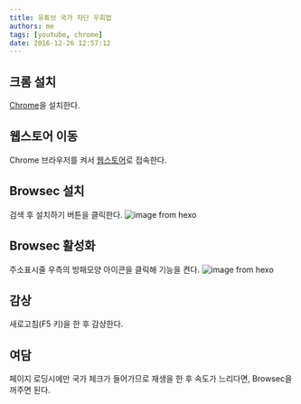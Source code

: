 ```yaml
---
title: 유튜브 국가 차단 우회법
authors: me
tags: [youtube, chrome]
date: 2016-12-26 12:57:12
---
```


## 크롬 설치

[Chrome](https://www.google.co.kr/chrome/browser/desktop/)을 설치한다.

## 웹스토어 이동

Chrome 브라우저를 켜서 [웹스토어](https://chrome.google.com/webstore/category/extensions?utm_source=chrome-ntp-icon)로 접속한다.

## Browsec 설치

검색 후 설치하기 버튼을 클릭한다.
![image from hexo](https://i.imgur.com/ujBdYQ0.png)

## Browsec 활성화

주소표시줄 우측의 방패모양 아이콘을 클릭해 기능을 켠다.
![image from hexo](https://i.imgur.com/KWzlOuV.png)

## 감상

새로고침(F5 키)을 한 후 감상한다.

## 여담

페이지 로딩시에만 국가 체크가 들어가므로 재생을 한 후 속도가 느리다면, Browsec을 꺼주면 된다.
